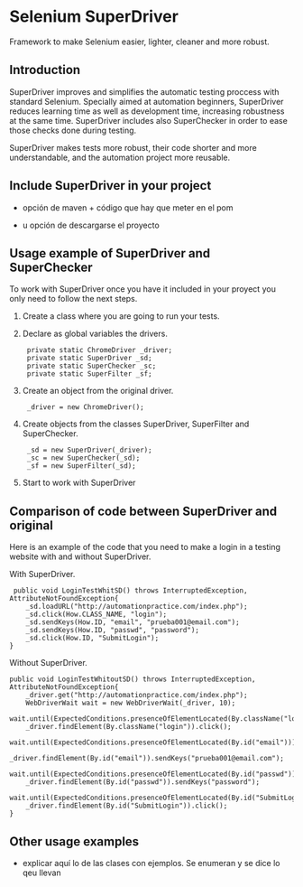 # Selenium SuperDriver

Framework to make Selenium easier, lighter, cleaner and more robust.


## Introduction

SuperDriver improves and simplifies the automatic testing proccess with standard Selenium. Specially aimed at automation beginners, SuperDriver reduces learning time as well as development time, increasing robustness at the same time. SuperDriver includes also SuperChecker in order to ease those checks done during testing.

SuperDriver makes tests more robust, their code shorter and more understandable, and the automation project more reusable.


## Include SuperDriver in your project

- opción de maven + código que hay que meter en el pom

- u opción de descargarse el proyecto


## Usage example of SuperDriver and SuperChecker

To work with SuperDriver once you have it included in your proyect you only need to follow the next steps.
1) Create a class where you are going to run your tests.
2) Declare as global variables the drivers.

		private static ChromeDriver _driver;
		private static SuperDriver _sd;
		private static SuperChecker _sc;
		private static SuperFilter _sf;
    
3) Create an object from the original driver.

		_driver = new ChromeDriver();
    
4) Create objects from the classes SuperDriver, SuperFilter and SuperChecker.

		_sd = new SuperDriver(_driver);
		_sc = new SuperChecker(_sd);
		_sf = new SuperFilter(_sd);

5) Start to work with SuperDriver


## Comparison of code between SuperDriver and original

Here is an example of the code that you need to make a login in a testing website with and without SuperDriver.

With SuperDriver.

 	 public void LoginTestWhitSD() throws InterruptedException, AttributeNotFoundException{
   		_sd.loadURL("http://automationpractice.com/index.php");
		_sd.click(How.CLASS_NAME, "login");
		_sd.sendKeys(How.ID, "email", "prueba001@email.com");
		_sd.sendKeys(How.ID, "passwd", "password");
		_sd.click(How.ID, "SubmitLogin");
	}
  
	
  Without SuperDriver.
  
	public void LoginTestWhitoutSD() throws InterruptedException, AttributeNotFoundException{
		_driver.get("http://automationpractice.com/index.php");
		WebDriverWait wait = new WebDriverWait(_driver, 10);
		wait.until(ExpectedConditions.presenceOfElementLocated(By.className("login")));
		_driver.findElement(By.className("login")).click();
		wait.until(ExpectedConditions.presenceOfElementLocated(By.id("email")));
		_driver.findElement(By.id("email")).sendKeys("prueba001@email.com");
		wait.until(ExpectedConditions.presenceOfElementLocated(By.id("passwd")));
		_driver.findElement(By.id("passwd")).sendKeys("password");
		wait.until(ExpectedConditions.presenceOfElementLocated(By.id("SubmitLogin")));
		_driver.findElement(By.id("SubmitLogin")).click();
	}


## Other usage examples

- explicar aquí lo de las clases con ejemplos. Se enumeran y se dice lo qeu llevan


